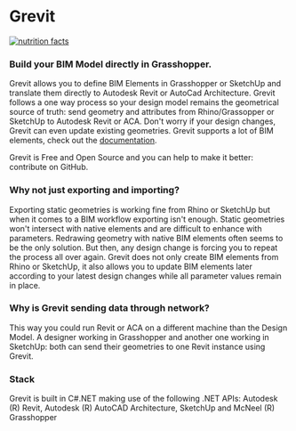 # Grevit

[![nutrition facts](http://code.grevit.net/badge/O%2B%2B_S%2B%2B_I%2B%2B%2B_C_E_M%2B_V%2B_PS_D%2B%2B)](http://code.grevit.net/facts/O%2B%2B_S%2B%2B_I%2B%2B%2B_C_E_M%2B_V%2B_PS_D%2B%2B)

### Build your BIM Model directly in Grasshopper.

Grevit allows you to define BIM Elements in Grasshopper or SketchUp and translate them directly to Autodesk Revit or AutoCad Architecture. Grevit follows a one way process so your design model remains the geometrical source of truth: send geometry and attributes from Rhino/Grassopper or SketchUp to Autodesk Revit or ACA. Don't worry if your design changes, Grevit can even update existing geometries. Grevit supports a lot of BIM elements, check out the 
[documentation](https://grevit.gitbooks.io/grevit-documentation/content/).

Grevit is Free and Open Source and you can help to make it better: contribute on GitHub.

### Why not just exporting and importing?

Exporting static geometries is working fine from Rhino or SketchUp but when it comes to a BIM workflow exporting isn't enough. Static geometries won't intersect with native elements and are difficult to enhance with parameters. Redrawing geometry with native BIM elements often seems to be the only solution. But then, any design change is forcing you to repeat the process all over again. Grevit does not only create BIM elements from Rhino or SketchUp, it also allows you to update BIM elements later according to your latest design changes while all parameter values remain in place.

### Why is Grevit sending data through network?

This way you could run Revit or ACA on a different machine than the Design Model. A designer working in Grasshopper and another one working in SketchUp: both can send their geometries to one Revit instance using Grevit.

### Stack

Grevit is built in C#.NET making use of the following .NET APIs:
Autodesk (R) Revit, Autodesk (R) AutoCAD Architecture, SketchUp and McNeel (R) Grasshopper
